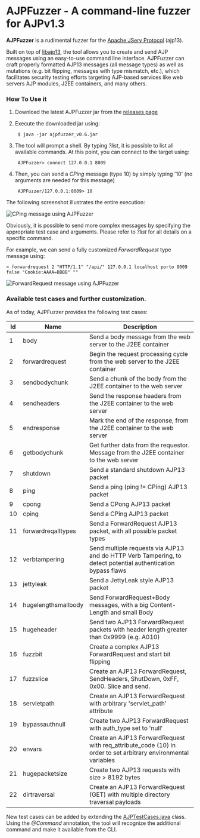# AJPFuzzer - A command-line fuzzer for AJPv1.3

**AJPFuzzer** is a rudimental fuzzer for the [Apache JServ Protocol](https://tomcat.apache.org/connectors-doc/ajp/ajpv13a.html) (ajp13). 

Built on top of [libajp13](https://github.com/doyensec/libajp13), the tool allows you to create and send AJP messages using an easy-to-use command line interface. AJPFuzzer can craft properly formatted AJP13 messages (all message types) as well as mutations (e.g. bit flipping, messages with type mismatch, etc.), which facilitates security testing efforts targeting AJP-based services like web servers AJP modules, J2EE containers, and many others.
### How To Use it

1. Download the latest AJPFuzzer jar from the [releases page](https://github.com/doyensec/ajpfuzzer/releases)
2. Execute the downloaded jar using:

        $ java -jar ajpfuzzer_v0.6.jar

3. The tool will prompt a shell. By typing *?list*, it is possible to list all available commands. At this point, you can connect to the target using:

        AJPFuzzer> connect 127.0.0.1 8009

4. Then, you can send a *CPing* message (type 10) by simply typing '10' (no arguments are needed for this message)

        AJPFuzzer/127.0.0.1:8009> 10

The following screenshot illustrates the entire execution:

![CPing message using AJPFuzzer](http://i.imgur.com/22lHxX3.png)

Obviously, it is possible to send more complex messages by specifying the appropriate test case and arguments. Please refer to *?list <command>* for all details on a specific command.

For example, we can send a fully customized *ForwardRequest* type message using:
	
```
> forwardrequest 2 "HTTP/1.1" "/api/" 127.0.0.1 localhost porto 8009 false "Cookie:AAAA=BBBB" ""
```

![ForwardRequest message using AJPFuzzer](http://i.imgur.com/5j5JYre.png)

### Available test cases and further customization.

As of today, AJPFuzzer provides the following test cases:

Id | Name | Description
--- | --- | ---
1 | body | Send a body message from the web server to the J2EE container
2 | forwardrequest | Begin the request processing cycle from the web server to the J2EE container
3 | sendbodychunk | Send a chunk of the body from the J2EE container to the web server
4 | sendheaders | Send the response headers from the J2EE container to the web server
5 | endresponse | Mark the end of the response, from the J2EE container to the web server
6 | getbodychunk | Get further data from the requestor. Message from the J2EE container to the web server
7 | shutdown | Send a standard shutdown AJP13 packet
8 | ping | Send a ping (ping != CPing) AJP13 packet
9 | cpong | Send a CPong AJP13 packet
10 | cping | Send a CPing AJP13 packet
11 | forwardreqalltypes | Send a ForwardRequest AJP13 packet, with all possible packet types
12 | verbtampering | Send multiple requests via AJP13 and do HTTP Verb Tampering, to detect potential authentication bypass flaws
13 | jettyleak | Send a JettyLeak style AJP13 packet
14 | hugelengthsmallbody | Send ForwardRequest+Body messages, with a big Content-Length and small Body
15 | hugeheader | Send two AJP13 ForwardRequest packets with header length greater than 0x9999 (e.g. A010)
16 | fuzzbit | Create a complex AJP13 ForwardRequest and start bit flipping
17 | fuzzslice | Create an AJP13 ForwardRequest, SendHeaders, ShutDown, 0xFF, 0x00. Slice and send.
18 | servletpath | Create an AJP13 ForwardRequest with arbitrary 'servlet_path' attribute
19 | bypassauthnull | Create two AJP13 ForwardRequest with auth_type set to 'null'
20 | envars | Create an AJP13 ForwardRequest with req_attribute_code (10) in order to set arbitrary environmental variables
21 | hugepacketsize | Create two AJP13 requests with size > 8192 bytes
22 | dirtraversal | Create an AJP13 ForwardRequest (GET) with multiple directory traversal payloads

New test cases can be added by extending the [AJPTestCases.java](https://github.com/doyensec/ajpfuzzer/blob/master/src/com/doyensec/ajpfuzzer/AJPTestCases.java) class. Using the *@Command* annotation, the tool will recognize the additional command and make it available from the CLI.  
